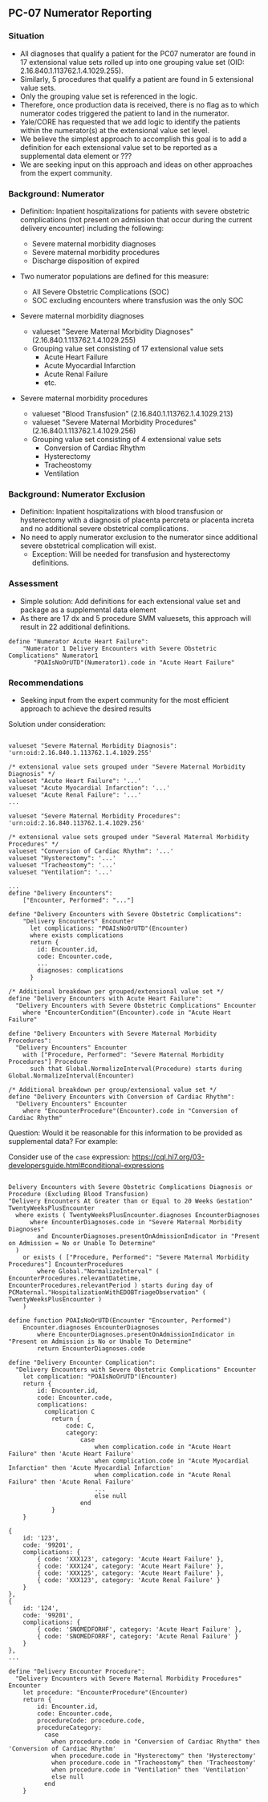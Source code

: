 ## PC-07 Numerator Reporting

### Situation

* All diagnoses that qualify a patient for the PC07 numerator are found in 17 extensional value sets rolled up into one grouping value set (OID: 2.16.840.1.113762.1.4.1029.255). 
* Similarly, 5 procedures that qualify a patient are found in 5 extensional value sets. 
* Only the grouping value set is referenced in the logic. 
* Therefore, once production data is received, there is no flag as to which numerator codes triggered the patient to land in the numerator.  
* Yale/CORE has requested that we add logic to identify the patients within the numerator(s) at the extensional value set level.  
* We believe the simplest approach to accomplish this goal is to add a definition for each extensional value set to be reported as a supplemental data element or ??? 
* We are seeking input on this approach and ideas on other approaches from the expert community.

### Background: Numerator

* Definition: Inpatient hospitalizations for patients with severe obstetric complications (not present on admission that occur during the current delivery encounter) including the following: 
    * Severe maternal morbidity diagnoses 
    * Severe maternal morbidity procedures 
    * Discharge disposition of expired
* Two numerator populations are defined for this measure:
    * All Severe Obstetric Complications (SOC)
    * SOC excluding encounters where transfusion was the only SOC

* Severe maternal morbidity diagnoses
    * valueset "Severe Maternal Morbidity Diagnoses" (2.16.840.1.113762.1.4.1029.255)
    * Grouping value set consisting of 17 extensional value sets
        * Acute Heart Failure 
        * Acute Myocardial Infarction
        * Acute Renal Failure
        * etc.

* Severe maternal morbidity procedures 
    * valueset "Blood Transfusion" (2.16.840.1.113762.1.4.1029.213)
    * valueset "Severe Maternal Morbidity Procedures" (2.16.840.1.113762.1.4.1029.256)
    * Grouping value set consisting of 4 extensional value sets
        * Conversion of Cardiac Rhythm
        * Hysterectomy 
        * Tracheostomy
        * Ventilation

### Background: Numerator Exclusion

* Definition: Inpatient hospitalizations with blood transfusion or hysterectomy with a diagnosis of placenta percreta or placenta increta and no additional severe obstetrical complications.
* No need to apply numerator exclusion to the numerator since additional severe obstetrical complication will exist.
    * Exception:  Will be needed for transfusion and hysterectomy definitions.

### Assessment

* Simple solution: Add definitions for each extensional value set and package as a supplemental data element
* As there are 17 dx and 5 procedure SMM valuesets, this approach will result in 22 additional definitions.

```cql
define "Numerator Acute Heart Failure":
    "Numerator 1 Delivery Encounters with Severe Obstetric Complications" Numerator1
       "POAIsNoOrUTD"(Numerator1).code in "Acute Heart Failure"
```

### Recommendations

* Seeking input from the expert community for the most efficient approach to achieve the desired results

Solution under consideration:

```cql

valueset "Severe Maternal Morbidity Diagnosis": 'urn:oid:2.16.840.1.113762.1.4.1029.255'

/* extensional value sets grouped under "Severe Maternal Morbidity Diagnosis" */
valueset "Acute Heart Failure": '...'
valueset "Acute Myocardial Infarction": '...'
valueset "Acute Renal Failure": '...'
...

valueset "Severe Maternal Morbidity Procedures": 'urn:oid:2.16.840.113762.1.4.1029.256'

/* extensional value sets grouped under "Several Maternal Morbidity Procedures" */
valueset "Conversion of Cardiac Rhythm": '...'
valueset "Hysterectomy": '...'
valueset "Tracheostomy": '...'
valueset "Ventilation": '...'

...
define "Delivery Encounters":
    ["Encounter, Performed": "..."]

define "Delivery Encounters with Severe Obstetric Complications":
    "Delivery Encounters" Encounter
      let complications: "POAIsNoOrUTD"(Encounter)
      where exists complications
      return {
        id: Encounter.id,
        code: Encounter.code,
        ...
        diagnoses: complications
      }

/* Additional breakdown per grouped/extensional value set */
define "Delivery Encounters with Acute Heart Failure":
  "Delivery Encounters with Severe Obstetric Complications" Encounter
    where "EncounterCondition"(Encounter).code in "Acute Heart Failure"

define "Delivery Encounters with Severe Maternal Morbidity Procedures":
  "Delivery Encounters" Encounter
    with ["Procedure, Performed": "Severe Maternal Morbidity Procedures"] Procedure
      such that Global.NormalizeInterval(Procedure) starts during Global.NormalizeInterval(Encounter)

/* Additional breakdown per group/extensional value set */
define "Delivery Encounters with Conversion of Cardiac Rhythm":
  "Delivery Encounters" Encounter
    where "EncounterProcedure"(Encounter).code in "Conversion of Cardiac Rhythm"
```

Question: Would it be reasonable for this information to be provided as supplemental data? For example:

Consider use of the `case` expression:
https://cql.hl7.org/03-developersguide.html#conditional-expressions

```cql

Delivery Encounters with Severe Obstetric Complications Diagnosis or Procedure (Excluding Blood Transfusion)
"Delivery Encounters At Greater than or Equal to 20 Weeks Gestation" TwentyWeeksPlusEncounter
  where exists ( TwentyWeeksPlusEncounter.diagnoses EncounterDiagnoses
      where EncounterDiagnoses.code in "Severe Maternal Morbidity Diagnoses"
        and EncounterDiagnoses.presentOnAdmissionIndicator in "Present on Admission = No or Unable To Determine"
  )
    or exists ( ["Procedure, Performed": "Severe Maternal Morbidity Procedures"] EncounterProcedures
        where Global."NormalizeInterval" ( EncounterProcedures.relevantDatetime, EncounterProcedures.relevantPeriod ) starts during day of PCMaternal."HospitalizationWithEDOBTriageObservation" ( TwentyWeeksPlusEncounter )
    )

define function POAIsNoOrUTD(Encounter "Encounter, Performed")
    Encounter.diagnoses EncounterDiagnoses
        where EncounterDiagnoses.presentOnAdmissionIndicator in "Present on Admission is No or Unable To Determine"
        return EncounterDiagnoses.code

define "Delivery Encounter Complication":
  "Delivery Encounters with Severe Obstetric Complications" Encounter
    let complication: "POAIsNoOrUTD"(Encounter)
    return {
        id: Encounter.id,
        code: Encounter.code,
        complications: 
          complication C
            return {
                code: C,
                category:
                    case 
                        when complication.code in "Acute Heart Failure" then 'Acute Heart Failure'
                        when complication.code in "Acute Myocardial Infarction" then 'Acute Myocardial Infarction'
                        when complication.code in "Acute Renal Failure" then 'Acute Renal Failure'
                        ...
                        else null
                    end
            }
    }

{ 
    id: '123', 
    code: '99201', 
    complications: { 
        { code: 'XXX123', category: 'Acute Heart Failure' }, 
        { code: 'XXX124', category: 'Acute Heart Failure' }, 
        { code: 'XXX125', category: 'Acute Heart Failure' }, 
        { code: 'XXX123', category: 'Acute Renal Failure' } 
    } 
},
{ 
    id: '124', 
    code: '99201', 
    complications: { 
        { code: 'SNOMEDFORHF', category: 'Acute Heart Failure' }, 
        { code: 'SNOMEDFORRF', category: 'Acute Renal Failure' } 
    } 
},
...

define "Delivery Encounter Procedure":
  "Delivery Encounters with Severe Maternal Morbidity Procedures" Encounter
    let procedure: "EncounterProcedure"(Encounter)
    return {
        id: Encounter.id,
        code: Encounter.code,
        procedureCode: procedure.code,
        procedureCategory:
          case
            when procedure.code in "Conversion of Cardiac Rhythm" then 'Conversion of Cardiac Rhythm'
            when procedure.code in "Hysterectomy" then 'Hysterectomy'
            when procedure.code in "Tracheostomy" then 'Tracheostomy'
            when procedure.code in "Ventilation" then 'Ventilation'
            else null
          end
    }
```

